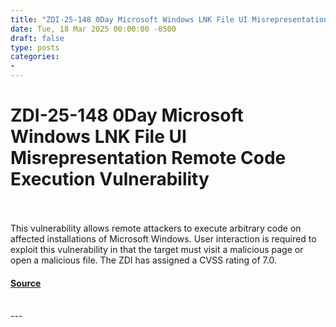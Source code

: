 ```yaml
---
title: "ZDI-25-148 0Day Microsoft Windows LNK File UI Misrepresentation Remote Code Execution Vulnerability"
date: Tue, 18 Mar 2025 00:00:00 -0500
draft: false
type: posts
categories: 
- 
---
```

# ZDI-25-148 0Day Microsoft Windows LNK File UI Misrepresentation Remote Code Execution Vulnerability

<br/>

<br/>
This vulnerability allows remote attackers to execute arbitrary code on affected installations of Microsoft Windows. User interaction is required to exploit this vulnerability in that the target must visit a malicious page or open a malicious file. The ZDI has assigned a CVSS rating of 7.0.

#### [Source](http://www.zerodayinitiative.com/advisories/ZDI-25-148/)

<br/>
---
